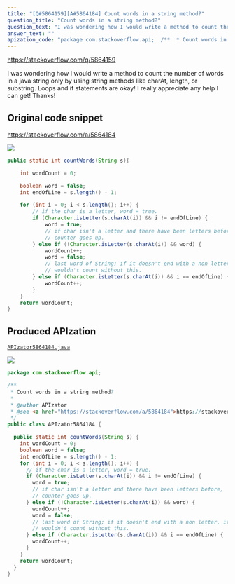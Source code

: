 ```yaml
---
title: "[Q#5864159][A#5864184] Count words in a string method?"
question_title: "Count words in a string method?"
question_text: "I was wondering how I would write a method to count the number of words in a java string only by using string methods like charAt, length, or substring. Loops and if statements are okay! I really appreciate any help I can get! Thanks!"
answer_text: ""
apization_code: "package com.stackoverflow.api;  /**  * Count words in a string method?  *  * @author APIzator  * @see <a href=\"https://stackoverflow.com/a/5864184\">https://stackoverflow.com/a/5864184</a>  */ public class APIzator5864184 {    public static int countWords(String s) {     int wordCount = 0;     boolean word = false;     int endOfLine = s.length() - 1;     for (int i = 0; i < s.length(); i++) {       // if the char is a letter, word = true.       if (Character.isLetter(s.charAt(i)) && i != endOfLine) {         word = true;         // if char isn't a letter and there have been letters before,         // counter goes up.       } else if (!Character.isLetter(s.charAt(i)) && word) {         wordCount++;         word = false;         // last word of String; if it doesn't end with a non letter, it         // wouldn't count without this.       } else if (Character.isLetter(s.charAt(i)) && i == endOfLine) {         wordCount++;       }     }     return wordCount;   } }"
---
```


https://stackoverflow.com/q/5864159

I was wondering how I would write a method to count the number of words in a java string only by using string methods like charAt, length, or substring.
Loops and if statements are okay!
I really appreciate any help I can get! Thanks!



## Original code snippet

https://stackoverflow.com/a/5864184



<div class="code-logo"><img src="/stackoverflow.png" /></div>

```java
public static int countWords(String s){

    int wordCount = 0;

    boolean word = false;
    int endOfLine = s.length() - 1;

    for (int i = 0; i < s.length(); i++) {
        // if the char is a letter, word = true.
        if (Character.isLetter(s.charAt(i)) && i != endOfLine) {
            word = true;
            // if char isn't a letter and there have been letters before,
            // counter goes up.
        } else if (!Character.isLetter(s.charAt(i)) && word) {
            wordCount++;
            word = false;
            // last word of String; if it doesn't end with a non letter, it
            // wouldn't count without this.
        } else if (Character.isLetter(s.charAt(i)) && i == endOfLine) {
            wordCount++;
        }
    }
    return wordCount;
}
```

## Produced APIzation

[`APIzator5864184.java`](https://github.com/blind-papers/apization-temp-data/raw/main/search/APIzator5864184.java)

<div class="code-logo"><img src="/apizator.png" /></div>

```java
package com.stackoverflow.api;

/**
 * Count words in a string method?
 *
 * @author APIzator
 * @see <a href="https://stackoverflow.com/a/5864184">https://stackoverflow.com/a/5864184</a>
 */
public class APIzator5864184 {

  public static int countWords(String s) {
    int wordCount = 0;
    boolean word = false;
    int endOfLine = s.length() - 1;
    for (int i = 0; i < s.length(); i++) {
      // if the char is a letter, word = true.
      if (Character.isLetter(s.charAt(i)) && i != endOfLine) {
        word = true;
        // if char isn't a letter and there have been letters before,
        // counter goes up.
      } else if (!Character.isLetter(s.charAt(i)) && word) {
        wordCount++;
        word = false;
        // last word of String; if it doesn't end with a non letter, it
        // wouldn't count without this.
      } else if (Character.isLetter(s.charAt(i)) && i == endOfLine) {
        wordCount++;
      }
    }
    return wordCount;
  }
}

```